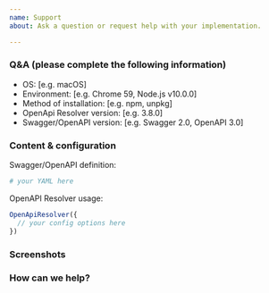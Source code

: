 ```yaml
---
name: Support
about: Ask a question or request help with your implementation.

---
```


<!--
  We can only offer support for Swagger-Client itself.

  If you're having a problem with a library that uses Swagger-Client,
  please open an issue in that project's repository instead.
 -->

### Q&A (please complete the following information)
 - OS: [e.g. macOS]
 - Environment: [e.g. Chrome 59, Node.js v10.0.0]
 - Method of installation: [e.g. npm, unpkg]
 - OpenApi Resolver version: [e.g. 3.8.0]
 - Swagger/OpenAPI version: [e.g. Swagger 2.0, OpenAPI 3.0]

### Content & configuration
<!-- Provide us with a way to see what you're seeing, so that we can help. -->

Swagger/OpenAPI definition:
```yaml
# your YAML here
```

OpenAPI Resolver usage:
```js
OpenApiResolver({
  // your config options here
})
```

### Screenshots
<!-- If applicable, add screenshots to help give context to your problem. -->

### How can we help?
<!-- Your question or problem goes here! -->
